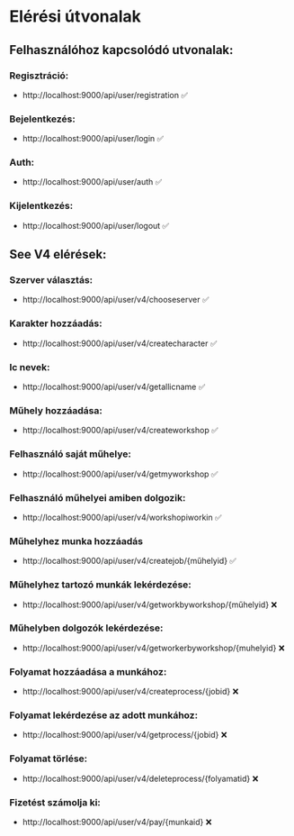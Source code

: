 # Elérési útvonalak

## Felhasználóhoz kapcsolódó utvonalak:

### Regisztráció:

* http://localhost:9000/api/user/registration :white_check_mark:

### Bejelentkezés:

* http://localhost:9000/api/user/login :white_check_mark:

### Auth:

* http://localhost:9000/api/user/auth :white_check_mark:

### Kijelentkezés:

* http://localhost:9000/api/user/logout :white_check_mark:


## See V4 elérések:

### Szerver választás:

* http://localhost:9000/api/user/v4/chooseserver :white_check_mark:

### Karakter hozzáadás:

* http://localhost:9000/api/user/v4/createcharacter :white_check_mark:

### Ic nevek:

* http://localhost:9000/api/user/v4/getallicname :white_check_mark:

### Műhely hozzáadása:

* http://localhost:9000/api/user/v4/createworkshop :white_check_mark:

### Felhasználó saját műhelye:

* http://localhost:9000/api/user/v4/getmyworkshop :white_check_mark:

### Felhasználó műhelyei amiben dolgozik:

* http://localhost:9000/api/user/v4/workshopiworkin :white_check_mark:

### Műhelyhez munka hozzáadás

* http://localhost:9000/api/user/v4/createjob/{műhelyid} :white_check_mark:

### Műhelyhez tartozó munkák lekérdezése:

* http://localhost:9000/api/user/v4/getworkbyworkshop/{műhelyid} :x:

### Műhelyben dolgozók lekérdezése:

* http://localhost:9000/api/user/v4/getworkerbyworkshop/{muhelyid} :x:

### Folyamat hozzáadása a munkához:

* http://localhost:9000/api/user/v4/createprocess/{jobid} :x:

### Folyamat lekérdezése az adott munkához:

* http://localhost:9000/api/user/v4/getprocess/{jobid} :x:

### Folyamat törlése:

* http://localhost:9000/api/user/v4/deleteprocess/{folyamatid} :x:

### Fizetést számolja ki:

* http://localhost:9000/api/user/v4/pay/{munkaid} :x:
